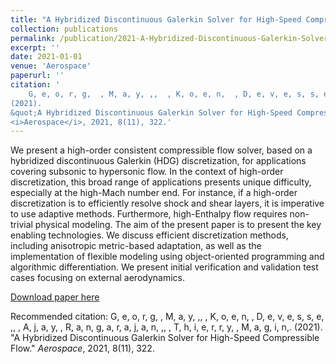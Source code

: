 ```yaml
---
title: "A Hybridized Discontinuous Galerkin Solver for High-Speed Compressible Flow"
collection: publications
permalink: /publication/2021-A-Hybridized-Discontinuous-Galerkin-Solver-for-High-Speed-Compressible-Flow
excerpt: ''
date: 2021-01-01
venue: 'Aerospace'
paperurl: ''
citation: '
    G, e, o, r, g,  , M, a, y, ,,  , K, o, e, n,  , D, e, v, e, s, s, e, ,,  , A, j, a, y,  , R, a, n, g, a, r, a, j, a, n, ,,  , T, h, i, e, r, r, y,  , M, a, g, i, n,.
(2021).
&quot;A Hybridized Discontinuous Galerkin Solver for High-Speed Compressible Flow.&quot;
<i>Aerospace</i>, 2021, 8(11), 322.'
---
```

We present a high-order consistent compressible flow solver, based on a hybridized discontinuous Galerkin (HDG) discretization, for applications covering subsonic to hypersonic flow. In the context of high-order discretization, this broad range of applications presents unique difficulty, especially at the high-Mach number end. For instance, if a high-order discretization is to efficiently resolve shock and shear layers, it is imperative to use adaptive methods. Furthermore, high-Enthalpy flow requires non-trivial physical modeling. The aim of the present paper is to present the key enabling technologies. We discuss efficient discretization methods, including anisotropic metric-based adaptation, as well as the implementation of flexible modeling using object-oriented programming and algorithmic differentiation. We present initial verification and validation test cases focusing on external aerodynamics.

[Download paper here](https://www.mdpi.com/2226-4310/8/11/322)

Recommended citation: 
    G, e, o, r, g,  , M, a, y, ,,  , K, o, e, n,  , D, e, v, e, s, s, e, ,,  , A, j, a, y,  , R, a, n, g, a, r, a, j, a, n, ,,  , T, h, i, e, r, r, y,  , M, a, g, i, n,.
(2021).
&quot;A Hybridized Discontinuous Galerkin Solver for High-Speed Compressible Flow.&quot;
<i>Aerospace</i>, 2021, 8(11), 322.